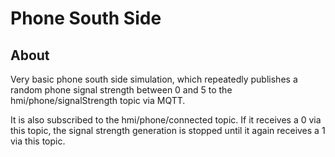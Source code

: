 # Phone South Side

## About

Very basic phone south side simulation, which repeatedly publishes a random phone signal strength between 0 and 5 to the hmi/phone/signalStrength topic via MQTT.

It is also subscribed to the hmi/phone/connected topic. If it receives a 0 via this topic, the signal strength generation is stopped until it again receives a 1 via this topic.
